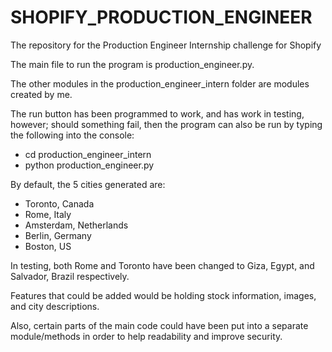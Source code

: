 # SHOPIFY_PRODUCTION_ENGINEER
The repository for the Production Engineer Internship challenge for Shopify

The main file to run the program is production_engineer.py. 

The other modules in the production_engineer_intern folder are modules created by me.

The run button has been programmed to work, and has work in testing, however; should something fail, then the program can also be run by typing the following into the console:

  - cd production_engineer_intern
  - python production_engineer.py

By default, the 5 cities generated are:

  - Toronto, Canada
  - Rome, Italy
  - Amsterdam, Netherlands
  - Berlin, Germany
  - Boston, US

In testing, both Rome and Toronto have been changed to Giza, Egypt, and Salvador, Brazil respectively. 

Features that could be added would be holding stock information, images, and city descriptions. 

Also, certain parts of the main code could have been put into a separate module/methods in order to help readability and improve security. 